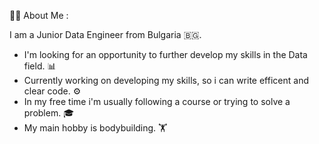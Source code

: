 🧑‍💻 About Me :

I am a Junior Data Engineer from Bulgaria 🇧🇬.
  - I'm looking for an opportunity to further develop my skills in the Data field. 📊
  - Currently working on developing my skills, so i can write efficent and clear code. ⚙️
  - In my free time i'm usually following a course or trying to solve a problem. 🎓
  - My main hobby is bodybuilding. 🏋️ 


